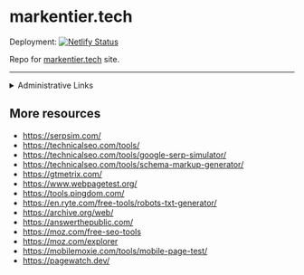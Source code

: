 # markentier.tech

Deployment: [![Netlify Status](https://api.netlify.com/api/v1/badges/cd189619-56fb-4707-8c19-74ea4a1bf9db/deploy-status)](https://app.netlify.com/sites/markentier-tech/deploys)

Repo for [markentier.tech](https://markentier.tech/) site.

-----

<details>
  <summary>Administrative Links</summary>

- <https://search.google.com/search-console?resource_id=https://markentier.tech/>
- <https://search.google.com/test/rich-results?url=https://markentier.tech/>
- <https://search.google.com/test/mobile-friendly?url=https://markentier.tech/>
- <https://developers.google.com/speed/pagespeed/insights/?url=https://markentier.tech/>
- <https://www.bing.com/webmasters/home?siteUrl=https://markentier.tech/>
- <https://ahrefs.com/site-explorer/overview/v2/domain/live?target=markentier.tech>
- <https://ahrefs.com/site-audit/1994178/>
- <https://moz.com/domain-analysis?site=https://markentier.tech/>

</details>

## More resources

- <https://serpsim.com/>
- <https://technicalseo.com/tools/>
- <https://technicalseo.com/tools/google-serp-simulator/>
- <https://technicalseo.com/tools/schema-markup-generator/>
- <https://gtmetrix.com/>
- <https://www.webpagetest.org/>
- <https://tools.pingdom.com/>
- <https://en.ryte.com/free-tools/robots-txt-generator/>
- <https://archive.org/web/>
- <https://answerthepublic.com/>
- <https://moz.com/free-seo-tools>
- <https://moz.com/explorer>
- <https://mobilemoxie.com/tools/mobile-page-test/>
- <https://pagewatch.dev/>
